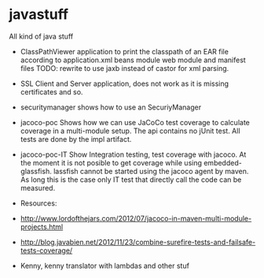 javastuff
=========

All kind of java stuff

* ClassPathViewer application to print the classpath of an EAR file according to application.xml beans module web module and manifest files
    TODO: rewrite to use jaxb instead of castor for xml parsing.

* SSL Client and Server application, does not work as it is missing certificates and so.

* securitymanager shows how to use an SecuriyManager

* jacoco-poc Shows how we can use JaCoCo test coverage to calculate coverage in a multi-module setup. 
The api contains no jUnit test. All tests are done by the impl artifact.
* jacoco-poc-IT Show Integration testing, test coverage with jacoco. At the moment it is not posible to get coverage while using embedded-glassfish. 
lassfish cannot be started using the jacoco agent by maven. As long this is the case only IT test that directly call the code can be measured.
* Resources:

 * http://www.lordofthejars.com/2012/07/jacoco-in-maven-multi-module-projects.html
 * http://blog.javabien.net/2012/11/23/combine-surefire-tests-and-failsafe-tests-coverage/

* Kenny, kenny translator with lambdas and other stuf